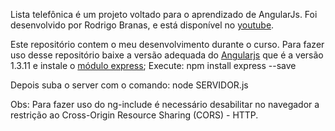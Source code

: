 Lista telefônica é um projeto voltado para o aprendizado de AngularJs.
Foi desenvolvido por Rodrigo Branas, e está disponível no [youtube](https://youtu.be/dCWkeFBCPnA).

Este repositório contem o meu desenvolvimento durante o curso.
Para fazer uso desse repositório baixe a versão adequada do [Angularjs](https://code.angularjs.org/1.3.11) que é a versão 1.3.11 e instale o [módulo express](https://www.npmjs.com/package/express);
Execute:
npm install express --save

Depois suba o server com o comando: node SERVIDOR.js 

Obs: Para fazer uso do ng-include é necessário desabilitar no navegador a restrição ao Cross-Origin Resource Sharing (CORS) - HTTP.